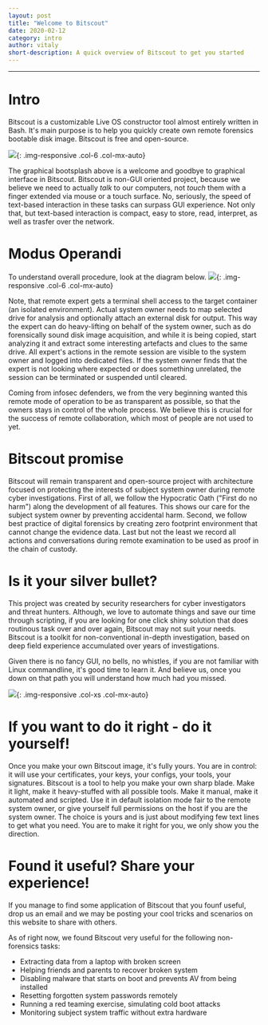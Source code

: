 ```yaml
---
layout: post
title: "Welcome to Bitscout"
date: 2020-02-12
category: intro
author: vitaly
short-description: A quick overview of Bitscout to get you started
---
```


-----
# Intro #  
Bitscout is a customizable Live OS constructor tool almost entirely written in Bash. It's main purpose is to help you quickly create own remote forensics bootable disk image. Bitscout is free and open-source.  

![](../assets/bitscout_boot_menu.jpg){: .img-responsive .col-6 .col-mx-auto}

The graphical bootsplash above is a welcome and goodbye to graphical interface in Bitscout. Bitscout is non-GUI oriented project, because we believe we need to actually *talk* to our computers, not *touch* them with a finger extended via mouse or a touch surface. No, seriously, the speed of text-based interaction in these tasks can surpass GUI experience. Not only that, but text-based interaction is compact, easy to store, read, interpret, as well as trasfer over the network.

# Modus Operandi #  
To understand overall procedure, look at the diagram below. 
![](../assets/remote_operation.png){: .img-responsive .col-6 .col-mx-auto}

Note, that remote expert gets a terminal shell access to the target container (an isolated environment). Actual system owner needs to map selected drive for analysis and optionally attach an external disk for output. This way the expert can do heavy-lifting on behalf of the system owner, such as do forensically sound disk image acquisition, and while it is being copied, start analyzing it and extract some interesting artefacts and clues to the same drive. All expert's actions in the remote session are visible to the system owner and logged into dedicated files. If the system owner finds that the expert is not looking where expected or does something unrelated, the session can be terminated or suspended until cleared.

Coming from infosec defenders, we from the very beginning wanted this remote mode of operation to be as transparent as possible, so that the owners stays in control of the whole process. We believe this is crucial for the success of remote collaboration, which most of people are not used to yet.

# Bitscout promise #  
Bitscout will remain transparent and open-source project with architecture focused on protecting the interests of subject system owner during remote cyber investigations. First of all, we follow the Hypocratic Oath ("First do no harm") along the development of all features. This shows our care for the subject system owner by preventing accidental harm. Second, we follow best practice of digital forensics by creating zero footprint environment that cannot change the evidence data. Last but not the least we record all actions and conversations during remote examination to be used as proof in the chain of custody.


# Is it your silver bullet? #  
This project was created by security researchers for cyber investigators and threat hunters. Although, we love to automate things and save our time through scripting, if you are looking for one click shiny solution that does routinous task over and over again, Bitscout may not suit your needs. Bitscout is a toolkit for non-conventional in-depth investigation, based on deep field experience accumulated over years of investigations.

Given there is no fancy GUI, no bells, no whistles, if you are not familiar with Linux commandline, it's good time to learn it. And believe us, once you down on that path you will understand how much had you missed. 

![](../assets/nbnw.jpg){: .img-responsive .col-xs .col-mx-auto}

# If you want to do it right - do it yourself! #  
Once you make your own Bitscout image, it's fully yours. You are in control: it will use your certificates, your keys, your configs, your tools, your signatures. Bitscout is a tool to help you make your own sharp blade. Make it light, make it heavy-stuffed with all possible tools. Make it manual, make it automated and scripted. Use it in default isolation mode fair to the remote system owner, or give yourself full permissions on the host if you are the system owner. The choice is yours and is just about modifying few text lines to get what you need. You are to make it right for you, we only show you the direction.


# Found it useful? Share your experience! #  
If you manage to find some application of Bitscout that you founf useful, drop us an email and we may be posting your cool tricks and scenarios on this website to share with others. 

As of right now, we found Bitscout very useful for the following non-forensics tasks: 
* Extracting data from a laptop with broken screen
* Helping friends and parents to recover broken system
* Disabling malware that starts on boot and prevents AV from being installed
* Resetting forgotten system passwords remotely
* Running a red teaming exercise, simulating cold boot attacks
* Monitoring subject system traffic without extra hardware


